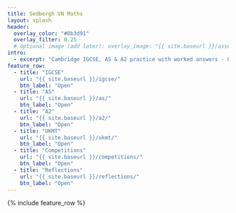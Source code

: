 ```yaml
---
title: Sedbergh VN Maths
layout: splash
header:
  overlay_color: "#0b3d91"
  overlay_filter: 0.25
  # optional image (add later): overlay_image: "{{ site.baseurl }}/assets/images/hero.jpg"
intro:
  - excerpt: "Cambridge IGCSE, AS & A2 practice with worked answers · UKMT training · Competitions · Reflections."
feature_row:
  - title: "IGCSE"
    url: "{{ site.baseurl }}/igcse/"
    btn_label: "Open"
  - title: "AS"
    url: "{{ site.baseurl }}/as/"
    btn_label: "Open"
  - title: "A2"
    url: "{{ site.baseurl }}/a2/"
    btn_label: "Open"
  - title: "UKMT"
    url: "{{ site.baseurl }}/ukmt/"
    btn_label: "Open"
  - title: "Competitions"
    url: "{{ site.baseurl }}/competitions/"
    btn_label: "Open"
  - title: "Reflections"
    url: "{{ site.baseurl }}/reflections/"
    btn_label: "Open"
---
```


{% include feature_row %}
